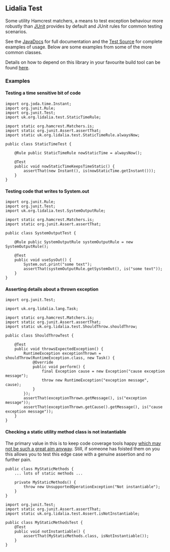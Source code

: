 ## Lidalia Test

Some utility Hamcrest matchers, a means to test exception behaviour more robustly than
[JUnit](https://github.com/junit-team/junit/wiki) provides by default and JUnit rules for common testing scenarios.

See the [JavaDocs](./apidocs/index.html) for full documentation and the [Test Source](./xref-test/index.html) for complete
examples of usage. Below are some examples from some of the more common classes.

Details on how to depend on this library in your favourite build tool can be found [here](./dependency-info.html).

### Examples

#### Testing a time sensitive bit of code

    import org.joda.time.Instant;
    import org.junit.Rule;
    import org.junit.Test;
    import uk.org.lidalia.test.StaticTimeRule;

    import static org.hamcrest.Matchers.is;
    import static org.junit.Assert.assertThat;
    import static uk.org.lidalia.test.StaticTimeRule.alwaysNow;

    public class StaticTimeTest {

        @Rule public StaticTimeRule nowStaticTime = alwaysNow();

        @Test
        public void nowStaticTimeKeepsTimeStatic() {
            assertThat(new Instant(), is(nowStaticTime.getInstant()));
        }
    }

#### Testing code that writes to System.out

    import org.junit.Rule;
    import org.junit.Test;
    import uk.org.lidalia.test.SystemOutputRule;

    import static org.hamcrest.Matchers.is;
    import static org.junit.Assert.assertThat;

    public class SystemOutputTest {

        @Rule public SystemOutputRule systemOutputRule = new SystemOutputRule();

        @Test
        public void useSysOut() {
            System.out.print("some text");
            assertThat(systemOutputRule.getSystemOut(), is("some text"));
        }
    }

#### Asserting details about a thrown exception

    import org.junit.Test;

    import uk.org.lidalia.lang.Task;

    import static org.hamcrest.Matchers.is;
    import static org.junit.Assert.assertThat;
    import static uk.org.lidalia.test.ShouldThrow.shouldThrow;

    public class ShouldThrowTest {

        @Test
        public void throwsExpectedException() {
            RuntimeException exceptionThrown = shouldThrow(RuntimeException.class, new Task() {
                @Override
                public void perform() {
                    final Exception cause = new Exception("cause exception message");
                    throw new RuntimeException("exception message", cause);
                }
            });
            assertThat(exceptionThrown.getMessage(), is("exception message"));
            assertThat(exceptionThrown.getCause().getMessage(), is("cause exception message"));
        }
    }


#### Checking a static utility method class is not instantiable

The primary value in this is to keep code coverage tools happy
[which may not be such a great aim anyway](http://adiws.blogspot.co.uk/2012/04/code-coverage-considered-harmful.html). Still, if
someone has foisted them on you this allows you to test this edge case with a genuine assertion and no further pain.

    public class MyStaticMethods {
        ... lots of static methods ...

        private MyStaticMethods() {
            throw new UnsupportedOperationException("Not instantiable");
        }
    }

    import org.junit.Test;
    import static org.junit.Assert.assertThat;
    import static uk.org.lidalia.test.Assert.isNotInstantiable;

    public class MyStaticMethodsTest {
        @Test
        public void notInstantiable() {
            assertThat(MyStaticMethods.class, isNotInstantiable());
        }
    }
